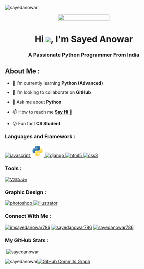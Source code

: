 <p align="left"> <img src="https://komarev.com/ghpvc/?username=sayedanowar&label=Visitors&color=000000&style=flat" alt="sayedanowar" /> </p>

<p align="center"> <a href="#"><img width="57%" height="57%" src="https://github.com/sayedanowar/sayedanowar/blob/main/Icons/Background.svg"/></a> </p>

<h1 align="center">Hi <img src="https://raw.githubusercontent.com/MartinHeinz/MartinHeinz/master/wave.gif" width="30px">, I'm Sayed Anowar</h1>
<h3 align="center">A Passionate Python Programmer From India</h3>

## About Me :

- 🌱 I’m currently learning **Python (Advanced)**

- 🤝 I’m looking to collaborate on **GitHub**

- 💬 Ask me about **Python**

- 📫 How to reach me **[Say Hi 👋](mailto:iamsayedanowar@gmail.com?subject=Hi%20Buddy)**

- 😜 Fun fact **CS Student**

<h3 align="left">Languages and Framework :</h3>
<p align="left"> <a href="https://developer.mozilla.org/en-US/docs/Web/JavaScript" target="_blank" rel="noreferrer"> <img src="https://github.com/sayedanowar/sayedanowar/blob/main/Icons/JavaScript.svg" alt="javascript" width="40" height="40"/> </a> <a href="https://www.python.org" target="_blank" rel="noreferrer"> <img src="https://raw.githubusercontent.com/devicons/devicon/master/icons/python/python-original.svg" alt="python" width="40" height="40"/> </a> <a href="https://www.djangoproject.com/" target="_blank" rel="noreferrer"> <img src="https://cdn.worldvectorlogo.com/logos/django.svg" alt="django" width="40" height="40"/> </a> <a href="https://www.w3.org/html/" target="_blank" rel="noreferrer"> <img src="https://github.com/sayedanowar/sayedanowar/blob/main/Icons/HTML.svg" alt="html5" width="37" height="37"/> </a> <a href="https://www.w3schools.com/css/" target="_blank" rel="noreferrer"> <img src="https://github.com/sayedanowar/sayedanowar/blob/main/Icons/CSS.svg" alt="css3" width="37" height="37"/> </a> </p>

<h3 align="left">Tools :</h3>
<p align="left"> <a href="https://code.visualstudio.com/" target="blank"><img align="center" src="https://github.com/sayedanowar/sayedanowar/blob/main/Icons/VSCode.svg" alt="VSCode" height="35" width="35" /></a> </p>

<h3 align="left">Graphic Design :</h3>
<p align="left"> <a href="https://www.adobe.com/in/products/photoshop.html?promoid=RBS7NL7F&mv=other" target="_blank" rel="noreferrer"> <img src="https://github.com/sayedanowar/sayedanowar/blob/main/Icons/Photoshop.svg" alt="photoshop" width="35" height="35"/> </a> <a href="https://www.adobe.com/in/products/illustrator.html" target="_blank" rel="noreferrer"> <img src="https://github.com/sayedanowar/sayedanowar/blob/main/Icons/Illustrator.svg" alt="illustrator" width="35" height="35"/> </a> </p>

<h3 align="left">Connect With Me :</h3>
<p align="left">
<a href="https://fb.com/imsayedanowar786" target="blank"><img align="center" src="https://raw.githubusercontent.com/danielcranney/readme-generator/main/public/icons/socials/facebook.svg" alt="imsayedanowar786" height="33" width="43" /></a>
<a href="https://instagram.com/sayedanowar786" target="blank"><img align="center" src="https://raw.githubusercontent.com/danielcranney/readme-generator/main/public/icons/socials/instagram.svg" alt="sayedanowar786" height="33" width="43" /></a>
<a href="https://twitter.com/sayedanowar786" target="blank"><img align="center" src="https://raw.githubusercontent.com/rahuldkjain/github-profile-readme-generator/master/src/images/icons/Social/twitter.svg" alt="sayedanowar786" height="33" width="43" /></a>
</p>

<h3 align="left">My GitHub Stats :</h3>
<p>&nbsp;<img align="center" src="https://github-readme-stats.vercel.app/api?username=sayedanowar&show_icons=true&theme=onedark&hide_border=true&bg_color=0d1117&locale=en" alt="sayedanowar" /></p>

<p><img align="left" src="https://github-readme-stats.vercel.app/api/top-langs?username=sayedanowar&show_icons=true&theme=onedark&hide_border=true&bg_color=0d1117&locale=en&layout=compact" alt="sayedanowar" /></p>



<p align="left"><a href="http://www.github.com/sayedanowar"><img src="https://github-readme-activity-graph.cyclic.app/graph?username=sayedanowar&bg_color=0d1117&color=ffffff&line=3382ed&point=ffffff&area_color=181824&area=true&hide_border=true&custom_title=GitHub%20Commits%20Graph" alt="GitHub Commits Graph" /></a></p>
